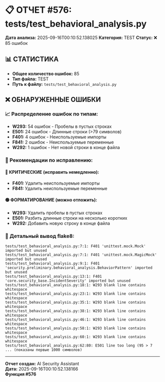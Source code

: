 # 📋 ОТЧЕТ #576: tests/test_behavioral_analysis.py

**Дата анализа:** 2025-09-16T00:10:52.138025
**Категория:** TEST
**Статус:** ❌ 85 ошибок

## 📊 СТАТИСТИКА

- **Общее количество ошибок:** 85
- **Тип файла:** TEST
- **Путь к файлу:** `tests/test_behavioral_analysis.py`

## ❌ ОБНАРУЖЕННЫЕ ОШИБКИ

### 📈 Распределение ошибок по типам:

- **W293:** 54 ошибок - Пробелы в пустых строках
- **E501:** 24 ошибок - Длинные строки (>79 символов)
- **F401:** 4 ошибок - Неиспользуемые импорты
- **F841:** 2 ошибок - Неиспользуемые переменные
- **W292:** 1 ошибок - Нет новой строки в конце файла

### 🎯 Рекомендации по исправлению:

#### 🔴 КРИТИЧЕСКИЕ (исправить немедленно):
- **F401:** Удалить неиспользуемые импорты
- **F841:** Удалить неиспользуемые переменные

#### 🟢 ФОРМАТИРОВАНИЕ (можно отложить):
- **W293:** Удалить пробелы в пустых строках
- **E501:** Разбить длинные строки на несколько коротких
- **W292:** Добавить новую строку в конце файла

### 📝 Детальный вывод flake8:

```
tests/test_behavioral_analysis.py:7:1: F401 'unittest.mock.Mock' imported but unused
tests/test_behavioral_analysis.py:7:1: F401 'unittest.mock.MagicMock' imported but unused
tests/test_behavioral_analysis.py:9:1: F401 'security.preliminary.behavioral_analysis.BehaviorPattern' imported but unused
tests/test_behavioral_analysis.py:13:1: F401 'core.security_base.IncidentSeverity' imported but unused
tests/test_behavioral_analysis.py:18:1: W293 blank line contains whitespace
tests/test_behavioral_analysis.py:23:1: W293 blank line contains whitespace
tests/test_behavioral_analysis.py:35:1: W293 blank line contains whitespace
tests/test_behavioral_analysis.py:38:1: W293 blank line contains whitespace
tests/test_behavioral_analysis.py:46:1: W293 blank line contains whitespace
tests/test_behavioral_analysis.py:58:1: W293 blank line contains whitespace
tests/test_behavioral_analysis.py:60:1: W293 blank line contains whitespace
tests/test_behavioral_analysis.py:62:80: E501 line too long (95 > 7
... (показаны первые 1000 символов)
```

---
**Отчет создан:** AI Security Assistant  
**Дата:** 2025-09-16T00:10:52.138166  
**Функция #576**
